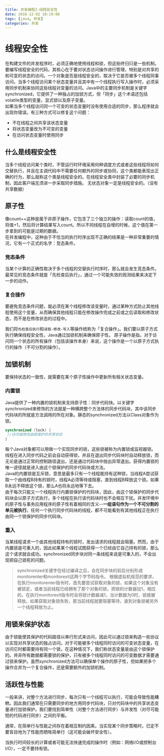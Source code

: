 ```yaml
---
title: 并发编程2-线程安全性
date: 2016-12-02 10:19:08
tags: [java, 并发]
categories: 并发
---
```


# 	线程安全性
在构建文件的并发程序时，必须正确地使用线程和锁，但这些终归只是一些机制。要编写线程安全的代码，其核心在于要对状态访问操作进行管理，特别是对共享的和可变的状态的访问。一个对象是否是线程安全的，取决于它是否被多个线程同事访问。当多个线程访问某个状态变量并且其中有一个线程执行写入操作时，必须采用同步机制来协同这些线程对变量的访问。Java中的主要同步机制是关键字synchronized，它提供了一种独占的加锁方式，但「同步」这个术语还包括volatile类型的变量，显式锁以及原子变量。		
如果当多个线程访问同一个可变的状态变量时没有使用合适的同步，那么程序就会出现你错误。有三种方式可以修复这个问题：

	
* 不在线程之间共享该状态变量		
* 将状态变量改为不可变的变量		
* 在访问状态变量时使用同步

## 什么是线程安全性
当多个线程访问某个类时，不管运行时环境采用何种调度方式或者这些线程将如何交替执行，并且在主调代码中不需要任何额外的同步或协同，这个类都能表现出正确的行为，那么就称这个类是线程安全的。在线程安全类中封装了必要的同步机制，因此客户端无须进一步采取同步措施。
无状态对象一定是线程安全的。（没有共享数据）
<!--more-->
## 原子性
像count++这种是属于非原子操作，它包含了三个独立的操作：读取count的值，将值+1，然后将计算结果写入count。所以不同线程在自增的时候，这个值在第一步拿到的可能是过期的数据。		
在并发编程中，这种由于不恰当的执行时序出现不正确的结果是一种非常重要的情况，它有一个正式的名字：竞态条件。

### 竞态条件
当某个计算的正确性取决于多个线程的交替执行时序时，那么就会发生竞态条件。最常见的竞态条件就是「先检查后执行」，通过一个可能失效的观测结果来决定下一步的动作。

### 复合操作

要避免竞态条件问题，就必须在某个线程修改该变量时，通过某种方式防止其他线程使用这个变量，从而确保其他线程只能在修改操作完成之前或之后读取和修改状态，而不是在修改状态的过程中。

我们将`先检查后执行`和`读取-修改-写入`等操作统称为「复合操作」。我们要以原子方式执行确保线程安全性，Java通过加锁机制来确保原子性。
原子操作是指，对于访问同一个状态的所有操作（包括该操作本身）来说，这个操作是一个以原子方式执行的操作（不可分割的操作）。

## 加锁机制
要保持状态的一致性，就需要在某个原子性操作中更新所有相关状态变量。

### 内置锁
Java提供了一种内置的锁机制来支持原子性：同步代码快。以关键字synchronized来修饰的方法就是一种横跨整个方法体的同步代码块，其中该同步代码块的所就是方法调用的所在对象。静态的synchronized方法以Class对象作为锁。

```java
synchronized (lock) {
 //访问或修改由锁保护的共享状态
}
```

每个Java对象都可以用做一个实现同步的锁，这些锁被称为内置锁或监视器锁。线程在进入同步代码之前会自动获得锁，并且在退出同步代码块时自动释放锁，而无论是通过正常的控制路径退出，还是通过代码块中抛出异常退出。获得内置锁的唯一途径就是进入由这个锁保护的同步代码块或方法。		
Java的内置锁是互斥锁，意思是最多只有一个线程能持有这种锁，当线程A尝试获取一个由线程B持有的锁时，线程A必须等待或阻塞，直到线程B释放这个锁。如果B永远不释放这个锁，那么A也将永远地等下去。		
由于每次只能又一个线程执行内置锁保护的代码块，因此，由这个锁保护的同步代码块会以原子方式执行，多个线程在执行该代码块时也不会相互干扰。并发环境中的原子性与事务应用程序的原子性有着相同的含义--**一组语句作为一个不可分割的单元被执行**。任何一个执行同步代码块的线程，都不可能看到有其他线程正在执行由同一个锁保护的同步代码块。

### 重入
当某线程请求一个由其他线程持有的锁时，发出请求的线程就会阻塞。然而，由于内置锁是可重入的，因此如果某个线程试图获得一个已经由它自己持有的锁，那么这个请求就会成功。synchronized同步块对同一条线程来说是可重入的，不会出现把自己锁死的问题。
>synchronized关键字在经过编译之后，会在同步块的前后分别形成monitorenter和monitorexit这两个字节码指令。
根据虚拟机规范的要求，在执行monitorenter指令时，首先要尝试获取对象的锁，如果这个对象没有被锁定，或者当前线程已经拥有了那个对象的锁，把锁的计数器加1，相应的，在执行monitorexit指令时会将锁计数器减1，当计数器为0时，锁就被释放。如果获取对象锁失败，那当前线程就要阻塞等待，直到对象锁被另外一个线程释放为止。

## 用锁来保护状态

由于锁能使其保护的代码路径以串行形式来访问，因此可以通过锁来构造一些协议以实现对共享状态的独占访问。对于可能被多个线程同时访问的可变状态变量，在访问它时都需要持有同一个锁，在这种情况下，我们称状态变量是由这个锁保护的。并非所有数据都需要锁的保护，只有被多个线程同时访问的可变数据才需要通过锁来保护。虽然synchronized方法可以确保单个操作的原子性，但如果把多个操作合并为一个复合操作，还是需要额外的加锁机制。

## 活跃性与性能
一般来讲，对整个方法进行同步，每次只有一个线程可以执行，可能会导致性能糟糕。因此我们通常在只需要同步的地方用同步代码块，只对代码块中的共享状态变量进行加锁保护。我们要找到简单性（对整个方法进行同步）与并发性（对尽可能短的代码进行同步）之间的平衡。

通常，在简单行与性能之间存在着相互制约因素。当实现某个同步策略时，已定不要盲目地为了性能而牺牲简单行（这可能会破坏安全性）。

当执行时间较长的计算或者可能无法快速完成的操作时（例如：网络I/O或控制台I/O），一定不要持有锁。
